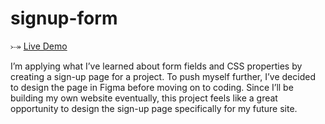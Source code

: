 # signup-form

⤐ <a href="https://elivagar.github.io/signup-form/" target="_blank" rel="noopener noreferrer">Live Demo</a>

I’m applying what I’ve learned about form fields and CSS properties by creating a sign-up page for a project.
To push myself further, I’ve decided to design the page in Figma before moving on to coding.
Since I’ll be building my own website eventually, this project feels like a great opportunity to design the sign-up page specifically for my future site.

